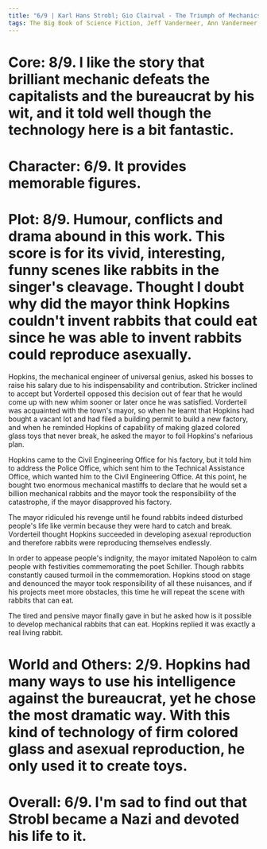 ```yaml
---
title: "6/9 | Karl Hans Strobl; Gio Clairval - The Triumph of Mechanics"
tags: The Big Book of Science Fiction, Jeff Vandermeer, Ann Vandermeer, short story, novelette, science fiction, 1877-1946, 1907
---
```


# Core: 8/9. I like the story that brilliant mechanic defeats the capitalists and the bureaucrat by his wit, and it told well though the technology here is a bit fantastic.


# Character: 6/9. It provides memorable figures.



# Plot: 8/9. Humour, conflicts and drama abound in this work. This score is for its vivid, interesting, funny scenes like rabbits in the singer's cleavage. Thought I doubt why did the mayor think Hopkins couldn't invent rabbits that could eat since he was able to invent rabbits could reproduce asexually.

Hopkins, the mechanical engineer of universal genius, asked his bosses to raise his salary due to his indispensability and contribution. Stricker inclined to accept but Vorderteil opposed this decision out of fear that he would come up with new whim sooner or later once he was satisfied. Vorderteil was acquainted with the town's mayor, so when he learnt that Hopkins had bought a vacant lot and had filed a building permit to build a new factory, and when he reminded Hopkins of capability of making glazed colored glass toys that never break, he asked the mayor to foil Hopkins's nefarious plan. 

Hopkins came to the Civil Engineering Office for his factory, but it told him to address the Police Office, which sent him to the Technical Assistance Office, which wanted him to the Civil Engineering Office. At this point, he bought two enormous mechanical mastiffs to declare that he would set a billion mechanical rabbits and the mayor took the responsibility of the catastrophe, if the mayor disapproved his factory.


The mayor ridiculed his revenge until he found rabbits indeed disturbed people's life like vermin because they were hard to catch and break. Vorderteil thought Hopkins succeeded in developing asexual reproduction and therefore rabbits were reproducing themselves endlessly.

In order to appease people's indignity, the mayor imitated Napoléon to calm people with festivities commemorating the poet Schiller. Though rabbits constantly caused turmoil in the commemoration. Hopkins stood on stage and denounced the mayor took responsibility of all these nuisances, and if his projects meet more obstacles, this time he will repeat the scene with rabbits that can eat.

The tired and pensive mayor finally gave in but he asked how is it possible to develop mechanical rabbits that can eat. Hopkins replied it was exactly a real living rabbit.


# World and Others: 2/9. Hopkins had many ways to use his intelligence against the bureaucrat, yet he chose the most dramatic way. With this kind of technology of firm colored glass and asexual reproduction, he only used it to create toys.


# Overall: 6/9. I'm sad to find out that Strobl became a Nazi and devoted his life to it.


